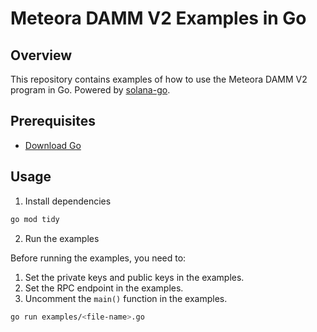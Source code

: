 # Meteora DAMM V2 Examples in Go

## Overview

This repository contains examples of how to use the Meteora DAMM V2 program in Go. Powered by [solana-go](https://github.com/gagliardetto/solana-go).

## Prerequisites

- [Download Go](https://go.dev/doc/install)

## Usage

1. Install dependencies

```bash
go mod tidy
```

2. Run the examples

Before running the examples, you need to:

1. Set the private keys and public keys in the examples.
2. Set the RPC endpoint in the examples.
3. Uncomment the `main()` function in the examples.

```bash
go run examples/<file-name>.go
```
